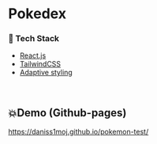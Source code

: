 
# Pokedex


### :space_invader: Tech Stack


  <ul>
    <li><a href="https://reactjs.org/">React.js</a></li>
    <li><a href="https://tailwindcss.com/">TailwindCSS</a></li>
    <li><a href="https://redux-toolkit.js.org/">Adaptive styling</a></li>
  </ul>

<br />

## 💥Demo (Github-pages)
https://daniss1moj.github.io/pokemon-test/ 
